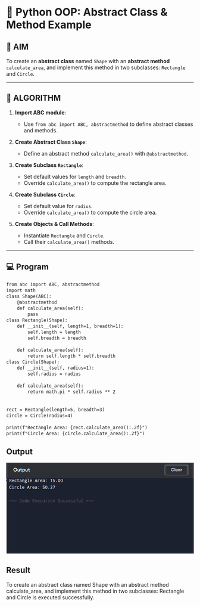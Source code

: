 # 🐍 Python OOP: Abstract Class & Method Example

## 🎯 AIM

To create an **abstract class** named `Shape` with an **abstract method** `calculate_area`, and implement this method in two subclasses: `Rectangle` and `Circle`.

---

## 🧠 ALGORITHM

1. **Import ABC module**:
   - Use `from abc import ABC, abstractmethod` to define abstract classes and methods.

2. **Create Abstract Class `Shape`**:
   - Define an abstract method `calculate_area()` with `@abstractmethod`.

3. **Create Subclass `Rectangle`**:
   - Set default values for `length` and `breadth`.
   - Override `calculate_area()` to compute the rectangle area.

4. **Create Subclass `Circle`**:
   - Set default value for `radius`.
   - Override `calculate_area()` to compute the circle area.

5. **Create Objects & Call Methods**:
   - Instantiate `Rectangle` and `Circle`.
   - Call their `calculate_area()` methods.

---

## 💻 Program
```
from abc import ABC, abstractmethod
import math
class Shape(ABC):
    @abstractmethod
    def calculate_area(self):
        pass
class Rectangle(Shape):
    def __init__(self, length=1, breadth=1):
        self.length = length
        self.breadth = breadth

    def calculate_area(self):
        return self.length * self.breadth
class Circle(Shape):
    def __init__(self, radius=1):
        self.radius = radius

    def calculate_area(self):
        return math.pi * self.radius ** 2


rect = Rectangle(length=5, breadth=3)
circle = Circle(radius=4)

print(f"Rectangle Area: {rect.calculate_area():.2f}")
print(f"Circle Area: {circle.calculate_area():.2f}")
```
## Output
![alt text](m6-1.png)


## Result
To create an abstract class named Shape with an abstract method calculate_area, and implement this method in two subclasses: Rectangle and Circle is executed successfully.